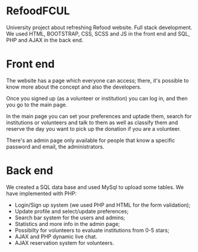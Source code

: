 # RefoodFCUL
University project about refreshing Refood website. Full stack development.<br>
We used HTML, BOOTSTRAP, CSS, SCSS and JS in the front end and SQL, PHP and AJAX in the back end.

# Front end
<p>The website has a page which everyone can access; there, it's possible to know more about the concept and also the developers.</p>
<p>Once you signed up (as a volunteer or institution) you can log in, and then you go to the main page.</p> 
<p>In the main page you can set your preferences and uptade them, search for institutions or volunteers and talk to them as well as classify them and reserve the day you want to pick up the donation if you are a volunteer.</p>
<p>There's an admin page only available for people that know a specific password and email, the administrators.</p>

# Back end
We created a SQL data base and used MySql to upload some tables.
We have implemented with PHP:
- Login/Sign up system (we used PHP and HTML for the form validation);
- Update profile and select/update preferences;
- Search bar system for the users and admins;
- Statistics and more info in the admin page;
- Possibilty for volunteers to evaluate institutions from 0-5 stars;
- AJAX and PHP dynamic live chat.
- AJAX reservation system for volunteers.
